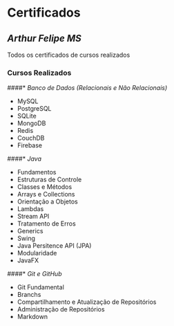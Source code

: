 # Certificados

## *Arthur Felipe MS*

Todos os certificados de cursos realizados

### Cursos Realizados 

####* *Banco de Dados (Relacionais e Não Relacionais)*
  
  * MySQL
  * PostgreSQL
  * SQLite
  * MongoDB
  * Redis
  * CouchDB
  * Firebase

####* *Java*
  
  * Fundamentos
  * Estruturas de Controle
  * Classes e Métodos
  * Arrays e Collections
  * Orientação a Objetos
  * Lambdas
  * Stream API
  * Tratamento de Erros
  * Generics
  * Swing
  * Java Persitence API (JPA)
  * Modularidade
  * JavaFX

####* *Git e GitHub*
  
  * Git Fundamental
  * Branchs
  * Compartilhamento e Atualização de Repositórios
  * Administração de Repositórios
  * Markdown

